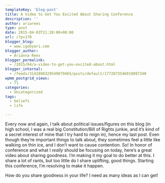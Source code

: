 ```yaml
---
templateKey: 'blog-post'
title: A Video to Get You Excited About Sharing Conference
description: ''
author: ariwrees
type: post
date: 2015-04-03T21:28:00+00:00
url: /?p=170
blogger_blog:
  - www.igobyari.com
blogger_author:
  - Arianna Rees
blogger_permalink:
  - /2015/04/a-video-to-get-you-excited-about.html
blogger_internal:
  - /feeds/3142898329549879465/posts/default/1772073546019897340
wpmm_postgrid_views:
  - 71
categories:
  - Uncategorized
tags:
  - beliefs
  - life

---
```

Every now and again, I talk about political issues/figures on this blog (in high school, I was a real big Constitution/Bill of Rights junkie, and it’s kind of a secret interest of mine that I try hard to reign in), hence my last post. Even though they’re important things to talk about, they sometimes feel a little like walking on thin ice, and I don’t want to cause contention. So! In honor of conference and what I _really_ should be focusing on today, here’s a great video about sharing goodness. I’m making it my goal to do better at this. I share a lot of rants, but too little do I share uplifting, good things. Starting this conference, I’m resolving to make it happen.

How do you share goodness in your life? I need as many ideas as I can get!